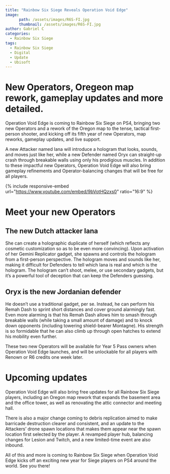 ```yaml
---
title: "Rainbow Six Siege Reveals Operation Void Edge"
image:
      path: /assets/images/R6S-FI.jpg
      thumbnail: /assets/images/R6S-FI.jpg
author: Gabriel C
categories:
  - Rainbow Six Siege
tags:
  - Rainbow Six Siege
  - Digital
  - Update
  - Ubisoft
---
```


# New Operators, Oregeon map rework, gameplay updates and more detailed.

Operation Void Edge is coming to Rainbow Six Siege on PS4, bringing two new Operators and a rework of the Oregon map to the tense, tactical first-person shooter, and kicking off its fifth year of new Operators, map reworks, gameplay updates, and live support.

A new Attacker named Iana will introduce a hologram that looks, sounds, and moves just like her, while a new Defender named Oryx can straight-up crash through breakable walls using only his prodigious muscles. In addition to these impactful new Operators, Operation Void Edge will also bring gameplay refinements and Operator-balancing changes that will be free for all players.

{% include responsive-embed url="https://www.youtube.com/embed/9bVotHQzxs0" ratio="16:9" %}

# Meet your new Operators

## The new Dutch attacker Iana

She can create a holographic duplicate of herself (which reflects any cosmetic customization so as to be even more convincing). Upon activation of her Gemini Replicator gadget, she spawns and controls the hologram from a first-person perspective. The hologram moves and sounds like her, making it difficult for Defenders to tell which Iana is real and which is the hologram. The hologram can’t shoot, melee, or use secondary gadgets, but it’s a powerful tool of deception that can keep the Defenders guessing.

## Oryx is the new Jordanian defender

He doesn’t use a traditional gadget, per se. Instead, he can perform his Remah Dash to sprint short distances and cover ground alarmingly fast. Even more alarming is that his Remah Dash allows him to smash through breakable walls (while taking a small amount of damage) and to knock down opponents (including towering shield-bearer Montagne). His strength is so formidable that he can also climb up through open hatches to extend his mobility even further.

These two new Operators will be available for Year 5 Pass owners when Operation Void Edge launches, and will be unlockable for all players with Renown or R6 credits one week later.

# Upcoming updates

Operation Void Edge will also bring free updates for all Rainbow Six Siege players, including an Oregon map rework that expands the basement area and the office tower, as well as renovating the attic connector and meeting hall.

There is also a major change coming to debris replication aimed to make barricade destruction clearer and consistent, and an update to the Attackers’ drone spawn locations that makes them appear near the spawn location first selected by the player. A revamped player hub, balancing changes for Lesion and Twitch, and a new limited-time event are also inbound.

All of this and more is coming to Rainbow Six Siege when Operation Void Edge kicks off an exciting new year for Siege players on PS4 around the world. See you there!
